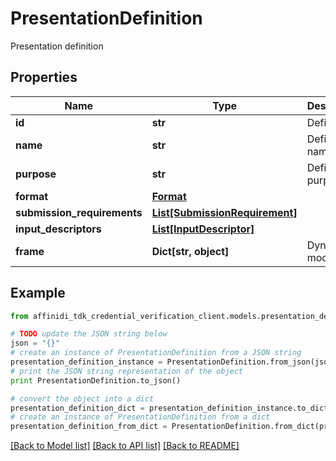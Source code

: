 # PresentationDefinition

Presentation definition

## Properties

| Name                        | Type                                                        | Description        | Notes      |
| --------------------------- | ----------------------------------------------------------- | ------------------ | ---------- |
| **id**                      | **str**                                                     | Definition id      |
| **name**                    | **str**                                                     | Definition name    | [optional] |
| **purpose**                 | **str**                                                     | Definition purpose | [optional] |
| **format**                  | [**Format**](Format.md)                                     |                    | [optional] |
| **submission_requirements** | [**List[SubmissionRequirement]**](SubmissionRequirement.md) |                    | [optional] |
| **input_descriptors**       | [**List[InputDescriptor]**](InputDescriptor.md)             |                    |
| **frame**                   | **Dict[str, object]**                                       | Dynamic model      | [optional] |

## Example

```python
from affinidi_tdk_credential_verification_client.models.presentation_definition import PresentationDefinition

# TODO update the JSON string below
json = "{}"
# create an instance of PresentationDefinition from a JSON string
presentation_definition_instance = PresentationDefinition.from_json(json)
# print the JSON string representation of the object
print PresentationDefinition.to_json()

# convert the object into a dict
presentation_definition_dict = presentation_definition_instance.to_dict()
# create an instance of PresentationDefinition from a dict
presentation_definition_from_dict = PresentationDefinition.from_dict(presentation_definition_dict)
```

[[Back to Model list]](../README.md#documentation-for-models) [[Back to API list]](../README.md#documentation-for-api-endpoints) [[Back to README]](../README.md)
